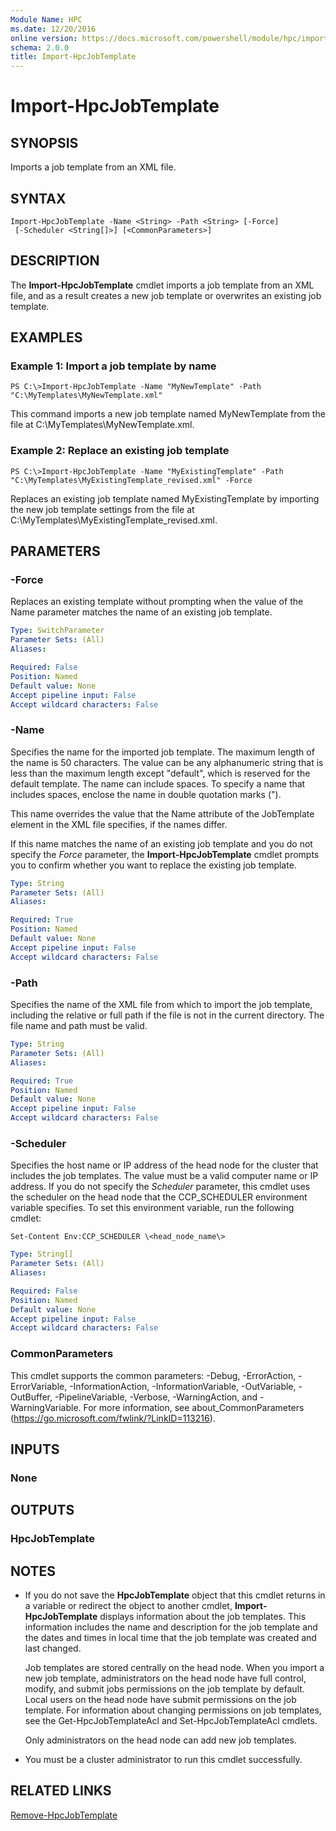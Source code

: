 ```yaml
---
Module Name: HPC
ms.date: 12/20/2016
online version: https://docs.microsoft.com/powershell/module/hpc/import-hpcjobtemplate?view=windowsserver2012r2-ps&wt.mc_id=ps-gethelp
schema: 2.0.0
title: Import-HpcJobTemplate
---
```


# Import-HpcJobTemplate

## SYNOPSIS
Imports a job template from an XML file.

## SYNTAX

```
Import-HpcJobTemplate -Name <String> -Path <String> [-Force]
 [-Scheduler <String[]>] [<CommonParameters>]
```

## DESCRIPTION
The **Import-HpcJobTemplate** cmdlet imports a job template from an XML file, and as a result creates a new job template or overwrites an existing job template.

## EXAMPLES

### Example 1: Import a job template by name
```
PS C:\>Import-HpcJobTemplate -Name "MyNewTemplate" -Path "C:\MyTemplates\MyNewTemplate.xml"
```

This command imports a new job template named MyNewTemplate from the file at C:\MyTemplates\MyNewTemplate.xml.

### Example 2: Replace an existing job template
```
PS C:\>Import-HpcJobTemplate -Name "MyExistingTemplate" -Path "C:\MyTemplates\MyExistingTemplate_revised.xml" -Force
```

Replaces an existing job template named MyExistingTemplate by importing the new job template settings from the file at C:\MyTemplates\MyExistingTemplate_revised.xml.

## PARAMETERS

### -Force
Replaces an existing template without prompting when the value of the Name parameter matches the name of an existing job template.

```yaml
Type: SwitchParameter
Parameter Sets: (All)
Aliases:

Required: False
Position: Named
Default value: None
Accept pipeline input: False
Accept wildcard characters: False
```

### -Name
Specifies the name for the imported job template.
The maximum length of the name is 50 characters.
The value can be any alphanumeric string that is less than the maximum length except "default", which is reserved for the default template.
The name can include spaces.
To specify a name that includes spaces, enclose the name in double quotation marks (").

This name overrides the value that the Name attribute of the JobTemplate element in the XML file specifies, if the names differ.

If this name matches the name of an existing job template and you do not specify the *Force* parameter, the **Import-HpcJobTemplate** cmdlet prompts you to confirm whether you want to replace the existing job template.

```yaml
Type: String
Parameter Sets: (All)
Aliases:

Required: True
Position: Named
Default value: None
Accept pipeline input: False
Accept wildcard characters: False
```

### -Path
Specifies the name of the XML file from which to import the job template, including the relative or full path if the file is not in the current directory.
The file name and path must be valid.

```yaml
Type: String
Parameter Sets: (All)
Aliases:

Required: True
Position: Named
Default value: None
Accept pipeline input: False
Accept wildcard characters: False
```

### -Scheduler
Specifies the host name or IP address of the head node for the cluster that includes the job templates.
The value must be a valid computer name or IP address.
If you do not specify the *Scheduler* parameter, this cmdlet uses the scheduler on the head node that the CCP_SCHEDULER environment variable specifies.
To set this environment variable, run the following cmdlet:

`Set-Content Env:CCP_SCHEDULER \<head_node_name\>`

```yaml
Type: String[]
Parameter Sets: (All)
Aliases:

Required: False
Position: Named
Default value: None
Accept pipeline input: False
Accept wildcard characters: False
```

### CommonParameters
This cmdlet supports the common parameters: -Debug, -ErrorAction, -ErrorVariable, -InformationAction, -InformationVariable, -OutVariable, -OutBuffer, -PipelineVariable, -Verbose, -WarningAction, and -WarningVariable. For more information, see about_CommonParameters (https://go.microsoft.com/fwlink/?LinkID=113216).

## INPUTS

### None

## OUTPUTS

### HpcJobTemplate

## NOTES
* If you do not save the **HpcJobTemplate** object that this cmdlet returns in a variable or redirect the object to another cmdlet, **Import-HpcJobTemplate** displays information about the job templates. This information includes the name and description for the job template and the dates and times in local time that the job template was created and last changed.

  Job templates are stored centrally on the head node.
When you import a new job template, administrators on the head node have full control, modify, and submit jobs permissions on the job template by default.
Local users on the head node have submit permissions on the job template.
For information about changing permissions on job templates, see the Get-HpcJobTemplateAcl and Set-HpcJobTemplateAcl cmdlets.

  Only administrators on the head node can add new job templates.

* You must be a cluster administrator to run this cmdlet successfully.

## RELATED LINKS

[Remove-HpcJobTemplate](./Remove-HpcJobTemplate.md)
